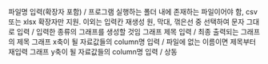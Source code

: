 파일명 입력(확장자 포함) / 프로그램 실행하는 폴더 내에 존재하는 파일이어야 함, csv 또는 xlsx 확장자만 지원. 이외는 입력칸 재생성
원, 막대, 꺾은선 중 선택하여 문자 그대로 입력 / 입력한 종류의 그래프를 생성할 것임
그래프 제목 입력 / 최종 출력되는 그래프의 제목
그래프 x축이 될 자료값들의 column명 입력 / 파일에 없는 이름이면 제목부터 재입력
그래프 y축이 될 자료값들의 column명 입력 / 상동
